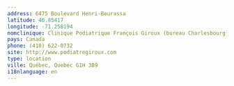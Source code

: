 ```yaml
---
address: 6475 Boulevard Henri-Bourassa
latitude: 46.85417
longitude: -71.258194
nomclinique: Clinique Podiatrique François Giroux (bureau Charlesbourg)
pays: Canada
phone: (418) 622-0732
site: http://www.podiatregiroux.com
type: location
ville: Québec, Quebec G1H 3B9
i18nlanguage: en
---
```


